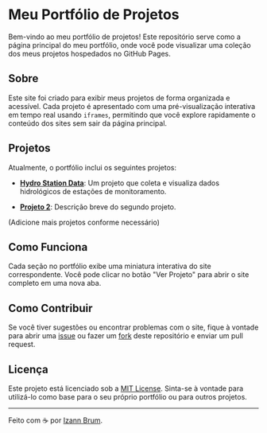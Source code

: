 # Meu Portfólio de Projetos

Bem-vindo ao meu portfólio de projetos! Este repositório serve como a página principal do meu portfólio, onde você pode visualizar uma coleção dos meus projetos hospedados no GitHub Pages.

## Sobre

Este site foi criado para exibir meus projetos de forma organizada e acessível. Cada projeto é apresentado com uma pré-visualização interativa em tempo real usando `iframes`, permitindo que você explore rapidamente o conteúdo dos sites sem sair da página principal.

## Projetos

Atualmente, o portfólio inclui os seguintes projetos:

- **[Hydro Station Data](https://iz-brum.github.io/hydro-station-data)**: Um projeto que coleta e visualiza dados hidrológicos de estações de monitoramento.

- **[Projeto 2](link-para-o-segundo-projeto)**: Descrição breve do segundo projeto.

(Adicione mais projetos conforme necessário)

## Como Funciona

Cada seção no portfólio exibe uma miniatura interativa do site correspondente. Você pode clicar no botão "Ver Projeto" para abrir o site completo em uma nova aba.

## Como Contribuir

Se você tiver sugestões ou encontrar problemas com o site, fique à vontade para abrir uma [issue](https://github.com/iz-brum/iz-brum.github.io/issues) ou fazer um [fork](https://github.com/iz-brum/iz-brum.github.io/fork) deste repositório e enviar um pull request.

## Licença

Este projeto está licenciado sob a [MIT License](LICENSE). Sinta-se à vontade para utilizá-lo como base para o seu próprio portfólio ou para outros projetos.

---

Feito com ☕ por [Izann Brum](https://github.com/iz-brum).
